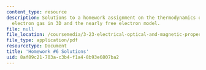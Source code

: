 ```yaml
---
content_type: resource
description: Solutions to a homework assignment on the thermodynamics of the free
  electron gas in 3D and the nearly free electron model.
file: null
file_location: /coursemedia/3-23-electrical-optical-and-magnetic-properties-of-materials-fall-2007/8af89c21703ac3b4f1a48b93e6807ba2_sol6.pdf
file_type: application/pdf
resourcetype: Document
title: 'Homework #6 Solutions'
uid: 8af89c21-703a-c3b4-f1a4-8b93e6807ba2
---
```

